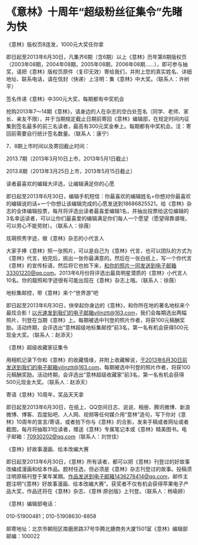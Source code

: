 # 《意林》十周年“超级粉丝征集令”先睹为快

《意林》版权页8连发，1000元大奖任你拿

即日起至2013年6月30日，凡集齐6期（含6期）以上《意林》历年第8期版权页（2003年08期，2004年08期，2005年08期，2006年08期……），即可参与抽奖，请把《意林》版权页原件（复印无效）寄给我们，并附上您的真实姓名、详细地址、联系电话，请在信封（快递）上注明：集《意林》中大奖。（联系人：许树平）

签名传递《意林》中300元大奖，每期都有中奖机会

抢购2013年7～14期《意林》，请身边的人在杂志的空白处签名（同学、老师、家长、亲友不限），并于当期规定截止日期前寄回《意林》编辑部，在规定时间内征集到签名最多的前三名读者，最高有300元奖金奉上。每期都有中奖机会。注：寄回前需要自行统计签名数量。（联系人：康宁）

7、8期上市时间以及寄回截止时间：

2013.7期（2013年3月10日上市，2013年5月1日截止）

2013.8期（2013年3月25日上市，2013年5月15日截止）

读者最喜欢的编辑大评选，让编辑满足你的心愿

即日起至2013年6月30日，编辑手机短信：你最喜欢的编辑姓名+你想对你最喜欢的编辑说的话+一个你想让该编辑完成的心愿发送到18686825521。给《意林》杂志的全体编辑投票，每月将评选出读者最喜爱编辑1名，并抽出投票给这位编辑的3名幸运读者，可以让你们最喜爱的编辑满足你们每人一个愿望（愿望得靠谱哦，可以劳心不能劳财）。（联系人：徐薇）

炫萌照秀字迹，做《意林》杂志的小代言人

大家手捧《意林》照一张照片，可以是自己为《意林》代言，也可以团队的方式为《意林》代言，拍完后，挑出一张你最满意的。然后在一张白纸上，写一个你代言《意林》的宣传标语，然后将它也拍下来，和你的照片一同发送到电子邮箱33301220@qq.com。2013年6月份将评选出最具明星潜质的《意林》小代言人10名。你的靓照和字迹很有可能出现在《意林》杂志上哦。（联系人：徐薇）

地标集邮控，带《意林》来个“世界游”吧

即日起至2013年6月30日，快举起你身边的《意林》，和你所在地的著名地标来个最炫合影！以光速发到我们的电子邮箱yilinztt@163.com，我们会每期选出两幅照片，刊登在当期《意林》上。每期被选中刊登的照片作者，将获100元稿酬奖励。活动终期，会评选出“意林超级地标集邮控”前3名，第一名有机会获得500元现金大奖。（联系人：赵添天）

《意林》超级收藏家征集令

用相机记录下你和《意林》的收藏情缘，并附上收藏解说，于2013年6月30日前发送到我们的电子邮箱yilinztt@163.com。每期被选中刊登的照片作者，将获100元稿酬奖励。活动终期，会评选出“意林超级收藏家”前3名，第一名有机会获得500元现金大奖。（联系人：赵添天）

寄语《意林》10周年，奖品天天拿

即日起至2013年6月30日，在纸上、QQ空间日志、说说、相册、腾讯微博、新浪微博、博客、百度贴吧、人人网、视频等任何媒介用“意林”造句，写下你对《意林》10周年的宣言/寄语，或者拍下你与《意林》的合影，发来手稿或者网址或者截图，每月将抽取31位读者，赠送《意林》专属笔记本或《意林》精美图书。电子邮箱：70930202@qq.com（联系人：刘世佳）

《意林》好故事漫画、绘本改编大赛

即日起至2013年6月30日，《意林》所有读者，都可以把《意林》刊登过的好故事改编成漫画和绘本作品。题材任选，但必须是《意林》杂志刊登过的故事。投稿须注明原稿刊登于某年某期。作品发送到电子邮箱1436278414@qq.com，邮件主题注明“《意林》好故事漫画、绘本改编大赛”。获奖者不仅有机会获得苹果电子产品大奖，作品还将在《意林》杂志、《意林·原创版》上刊登。（联系人：杨瑜婷）

《意林》编辑部电话：

010-51900481；010-51908630-8858

邮寄地址：北京市朝阳区南磨房路37号华腾北搪商务大厦1501室《意林》编辑部邮编：100022